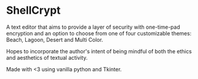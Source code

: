 # ShellCrypt

A text editor that aims to provide a layer of security with one-time-pad encryption and an option to choose from one of four customizable themes: Beach, Lagoon, Desert and Multi Color.  

Hopes to incorporate the author's intent of being mindful of both the ethics and aesthetics of textual activity.

Made with <3 using vanilla python and Tkinter.
